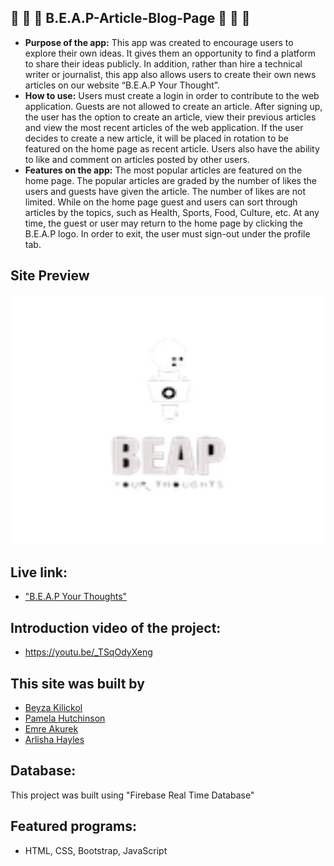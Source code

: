 ## :speech_balloon: :newspaper: :speech_balloon: B.E.A.P-Article-Blog-Page :speech_balloon: :newspaper: :speech_balloon:
* **Purpose of the app:** 
   This app was created to encourage users to explore their own ideas. It gives them an opportunity to find a platform to share their ideas publicly. In addition, rather than hire a technical writer or journalist, this app also allows users to create their own news articles on our website “B.E.A.P Your Thought”. 
* **How to use:**
   Users must create a login in order to contribute to the web application. Guests are not allowed to create an article. After signing up, the user has the option to create an article, view their previous articles and view the most recent articles of the web application. If the user decides to create a new article, it will be placed in rotation to be featured on the home page as recent article. Users also have the ability to like and comment on articles posted by other users.
* **Features on the app:**
    The most popular articles are featured on the home page. The popular articles are graded by the number of likes the users and guests have given the article. The number of likes are not limited. While on the home page guest and users can sort through articles by the topics, such as Health, Sports, Food, Culture, etc. At any time, the guest or user may return to the home page by clicking the B.E.A.P logo. In order to exit, the user must sign-out under the profile tab. 

## Site Preview

<img src="BEAPlogo.png" height="400px" width="600px">
   
## Live link: 
- ["B.E.A.P Your Thoughts"](http://beap.surge.sh/)

## Introduction video of the project: 
- https://youtu.be/_TSqOdyXeng

## This site was built by
- [Beyza Kilickol](https://github.com/beyzakilickol) 
- [Pamela Hutchinson](https://github.com/pamelahutchinson) 
- [Emre Akurek](https://github.com/emreyeprem) 
- [Arlisha Hayles](https://github.com/Arlisha2019)

## Database: 
This project was built using "Firebase Real Time Database"

## Featured programs: 
- HTML, CSS, Bootstrap, JavaScript

    
